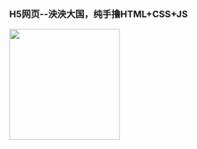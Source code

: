 ### H5网页--泱泱大国，纯手撸HTML+CSS+JS
<img src="https://cdn.jsdelivr.net/gh/fengx20/cdn/img/yangyangdaguo/yangyangdaguo.png" width="200px" />

